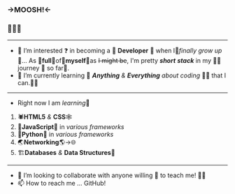 ### ->MOOSH!<-
### 👋:nerd_face::speech_balloon:
---
- 👀 I’m interested :question: in becoming a :star_struck: **Developer** :star_struck: when I:butterfly:*finally grow up*:butterfly:... As :cupcake:**full**:doughnut:of:birthday:**myself**:cake:as ~~I might be~~, I'm pretty *__short__ __stack__* in my :climbing_man: journey :mount_fuji: so far:snail:. 
- 🌱 I’m currently learning :school: *__Anything__ & __Everything__ about coding* :man_technologist: that I can.:muscle::brain:  
 ---
 * Right now I am *learning*:rocket:
 1. :spider:**HTML5** *&* **CSS**:spider_web:
 2. :roller_coaster:**JavaScript**:roller_coaster: in *various frameworks*
 3. :snake:**Python**:snake: in *various frameworks*
 4. :earth_asia:**Networking**:earth_americas:->:globe_with_meridians:
 5. :building_construction:**Databases** *&* **Data Structures**:tokyo_tower:
 ---
- 💞️ I’m looking to collaborate with anyone willing :handshake: to teach me! :man_student:
- 📫 How to reach me ... GitHub!

<!---
MasterMoosh/MasterMoosh is a ✨ special ✨ repository because its `README.md` (this file) appears on your GitHub profile.
You can click the Preview link to take a look at your changes.
--->

